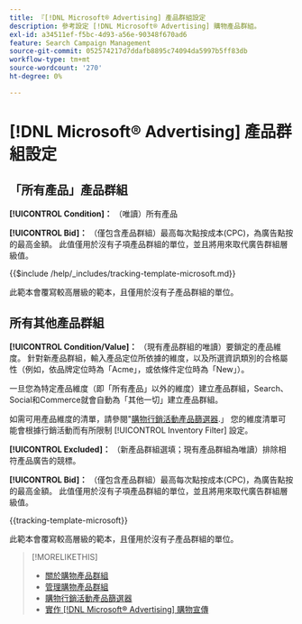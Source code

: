 ```yaml
---
title: 『[!DNL Microsoft® Advertising] 產品群組設定
description: 參考設定 [!DNL Microsoft® Advertising] 購物產品群組。
exl-id: a34511ef-f5bc-4d93-a56e-90348f670ad6
feature: Search Campaign Management
source-git-commit: 052574217d7ddafb8895c74094da5997b5ff83db
workflow-type: tm+mt
source-wordcount: '270'
ht-degree: 0%

---
```


# [!DNL Microsoft® Advertising] 產品群組設定

## 「所有產品」產品群組

**[!UICONTROL Condition]：** （唯讀）所有產品

**[!UICONTROL Bid]：** （僅包含產品群組）最高每次點按成本(CPC)，為廣告點按的最高金額。 此值僅用於沒有子項產品群組的單位，並且將用來取代廣告群組層級值。

<!-- **[!UICONTROL Tracking Template]:** -->

{{$include /help/_includes/tracking-template-microsoft.md}}

此範本會覆寫較高層級的範本，且僅用於沒有子產品群組的單位。

## 所有其他產品群組

**[!UICONTROL Condition/Value]：** （現有產品群組的唯讀）要鎖定的產品維度。 針對新產品群組，輸入產品定位所依據的維度，以及所選資訊類別的合格屬性（例如，依品牌定位時為「Acme」，或依條件定位時為「New」）。

一旦您為特定產品維度（即「所有產品」以外的維度）建立產品群組，Search、Social和Commerce就會自動為「其他一切」建立產品群組。

如需可用產品維度的清單，請參閱&quot;[購物行銷活動產品篩選器](/help/search-social-commerce/campaign-management/campaigns/shopping-campaign-product-filters.md).」 您的維度清單可能會根據行銷活動而有所限制 [!UICONTROL Inventory Filter] 設定。

**[!UICONTROL Excluded]：** （新產品群組選填；現有產品群組為唯讀）排除相符產品廣告的競標。

**[!UICONTROL Bid]：** （僅包含產品群組）最高每次點按成本(CPC)，為廣告點按的最高金額。 此值僅用於沒有子項產品群組的單位，並且將用來取代廣告群組層級值。

<!-- **[!UICONTROL Tracking Template]:** -->

<!-- ExL can't handle the same include twice in the same file, so using a snippet for the second occurrence.

{{$include /help/_includes/tracking-template-microsoft.md}}
-->

{{tracking-template-microsoft}}

此範本會覆寫較高層級的範本，且僅用於沒有子產品群組的單位。

>[!MORELIKETHIS]
>
>* [關於購物產品群組](product-group-about.md)
>* [管理購物產品群組](product-group-manage.md)
>* [購物行銷活動產品篩選器](/help/search-social-commerce/campaign-management/campaigns/shopping-campaign-product-filters.md)
>* [實作 [!DNL Microsoft® Advertising] 購物宣傳](/help/search-social-commerce/campaign-management/special-campaign-types/microsoft-shopping-campaigns.md)
